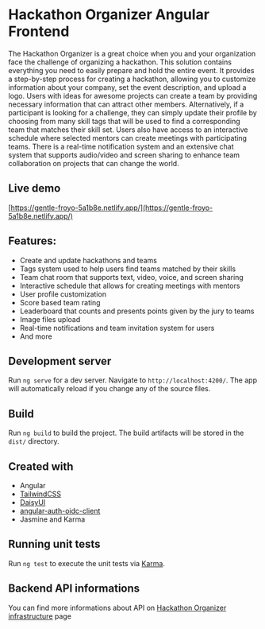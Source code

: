# Hackathon Organizer Angular Frontend

The Hackathon Organizer is a great choice when you and your organization face the challenge of organizing a hackathon. This solution contains everything you need to easily prepare and hold the entire event. It provides a step-by-step process for creating a hackathon, allowing you to customize information about your company, set the event description, and upload a logo. Users with ideas for awesome projects can create a team by providing necessary information that can attract other members. Alternatively, if a participant is looking for a challenge, they can simply update their profile by choosing from many skill tags that will be used to find a corresponding team that matches their skill set. Users also have access to an interactive schedule where selected mentors can create meetings with participating teams. There is a real-time notification system and an extensive chat system that supports audio/video and screen sharing to enhance team collaboration on projects that can change the world.

## Live demo

[https://gentle-froyo-5a1b8e.netlify.app/](https://gentle-froyo-5a1b8e.netlify.app/)

## Features:

- Create and update hackathons and teams
- Tags system used to help users find teams matched by their skills
- Team chat room that supports text, video, voice, and screen sharing
- Interactive schedule that allows for creating meetings with mentors
- User profile customization
- Score based team rating
- Leaderboard that counts and presents points given by the jury to teams
- Image files upload
- Real-time notifications and team invitation system for users
- And more

## Development server

Run `ng serve` for a dev server. Navigate to `http://localhost:4200/`. The app will automatically reload if you change any of the source files.

## Build

Run `ng build` to build the project. The build artifacts will be stored in the `dist/` directory.

## Created with

- Angular
- [TailwindCSS](https://tailwindcss.com/)
- [DaisyUI](https://daisyui.com/)
- [angular-auth-oidc-client](https://github.com/damienbod/angular-auth-oidc-client)
- Jasmine and Karma

## Running unit tests

Run `ng test` to execute the unit tests via [Karma](https://karma-runner.github.io).

## Backend API informations

You can find more informations about API on [Hackathon Organizer infrastructure]() page
